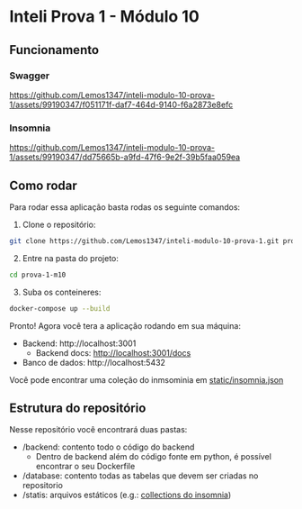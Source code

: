# Inteli Prova 1 - Módulo 10

## Funcionamento

### Swagger

https://github.com/Lemos1347/inteli-modulo-10-prova-1/assets/99190347/f051171f-daf7-464d-9140-f6a2873e8efc

### Insomnia

https://github.com/Lemos1347/inteli-modulo-10-prova-1/assets/99190347/dd75665b-a9fd-47f6-9e2f-39b5faa059ea

## Como rodar

Para rodar essa aplicação basta rodas os seguinte comandos:

1. Clone o repositório:

```bash
git clone https://github.com/Lemos1347/inteli-modulo-10-prova-1.git prova-1-m10
```

2. Entre na pasta do projeto:

```bash
cd prova-1-m10
```

3. Suba os conteineres:

```bash
docker-compose up --build
```

Pronto! Agora você tera a aplicação rodando em sua máquina:

- Backend: http://localhost:3001
  - Backend docs: [http://localhost:3001/docs](http://localhost:3001/docs)
- Banco de dados: http://localhost:5432

Você pode encontrar uma coleção do inmsominia em [static/insomnia.json](./static/Insomnia_2024-05-17.json)

## Estrutura do repositório

Nesse repositório você encontrará duas pastas:

- /backend: contento todo o código do backend
  - Dentro de backend além do código fonte em python, é possível encontrar o seu Dockerfile
- /database: contento todas as tabelas que devem ser criadas no repositorio
- /statis: arquivos estáticos (e.g.: [collections do insomnia](./static/Insomnia_2024-05-17.json))
